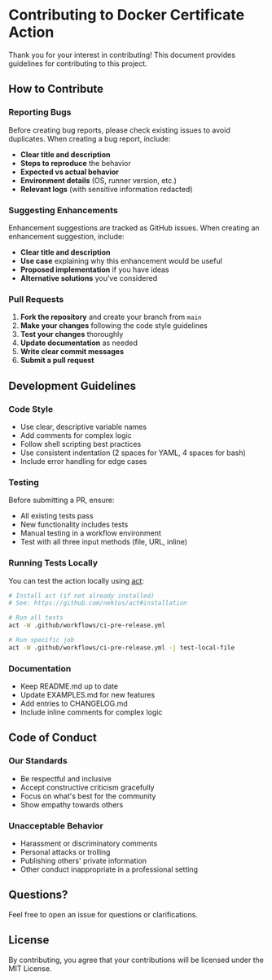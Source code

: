 # Contributing to Docker Certificate Action

Thank you for your interest in contributing! This document provides guidelines for contributing to this project.

## How to Contribute

### Reporting Bugs

Before creating bug reports, please check existing issues to avoid duplicates. When creating a bug report, include:

- **Clear title and description**
- **Steps to reproduce** the behavior
- **Expected vs actual behavior**
- **Environment details** (OS, runner version, etc.)
- **Relevant logs** (with sensitive information redacted)

### Suggesting Enhancements

Enhancement suggestions are tracked as GitHub issues. When creating an enhancement suggestion, include:

- **Clear title and description**
- **Use case** explaining why this enhancement would be useful
- **Proposed implementation** if you have ideas
- **Alternative solutions** you've considered

### Pull Requests

1. **Fork the repository** and create your branch from `main`
2. **Make your changes** following the code style guidelines
3. **Test your changes** thoroughly
4. **Update documentation** as needed
5. **Write clear commit messages**
6. **Submit a pull request**

## Development Guidelines

### Code Style

- Use clear, descriptive variable names
- Add comments for complex logic
- Follow shell scripting best practices
- Use consistent indentation (2 spaces for YAML, 4 spaces for bash)
- Include error handling for edge cases

### Testing

Before submitting a PR, ensure:

- All existing tests pass
- New functionality includes tests
- Manual testing in a workflow environment
- Test with all three input methods (file, URL, inline)

### Running Tests Locally

You can test the action locally using [act](https://github.com/nektos/act):

```bash
# Install act (if not already installed)
# See: https://github.com/nektos/act#installation

# Run all tests
act -W .github/workflows/ci-pre-release.yml

# Run specific job
act -W .github/workflows/ci-pre-release.yml -j test-local-file
```

### Documentation

- Keep README.md up to date
- Update EXAMPLES.md for new features
- Add entries to CHANGELOG.md
- Include inline comments for complex logic

## Code of Conduct

### Our Standards

- Be respectful and inclusive
- Accept constructive criticism gracefully
- Focus on what's best for the community
- Show empathy towards others

### Unacceptable Behavior

- Harassment or discriminatory comments
- Personal attacks or trolling
- Publishing others' private information
- Other conduct inappropriate in a professional setting

## Questions?

Feel free to open an issue for questions or clarifications.

## License

By contributing, you agree that your contributions will be licensed under the MIT License.

